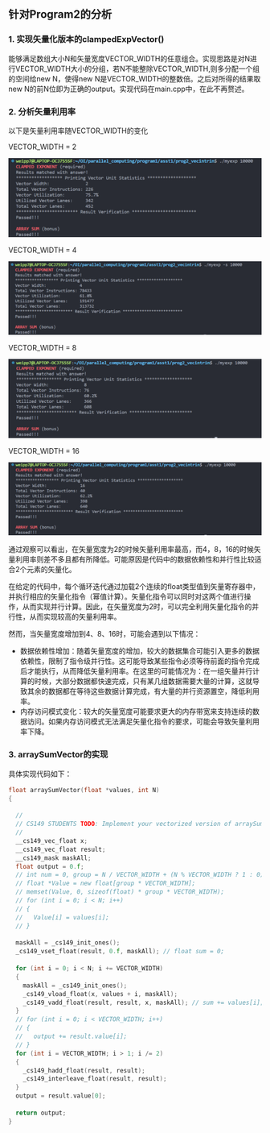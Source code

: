 ## 针对Program2的分析

### 1. 实现矢量化版本的clampedExpVector()

能够满足数组大小N和矢量宽度VECTOR_WIDTH的任意组合。实现思路是对N进行VECTOR_WIDTH大小的分组，若N不能整除VECTOR_WIDTH,则多分配一个组的空间给new N，使得new N是VECTOR_WIDTH的整数倍。之后对所得的结果取new N的前N位即为正确的output。实现代码在main.cpp中，在此不再赘述。

### 2. 分析矢量利用率

以下是矢量利用率随VECTOR_WIDTH的变化

VECTOR_WIDTH = 2

![1686219546889](image/prog2_analyze/1686219546889.png)

VECTOR_WIDTH = 4

![1686219554072](image/prog2_analyze/1686219554072.png)

VECTOR_WIDTH = 8

![1686219565103](image/prog2_analyze/1686219565103.png)

VECTOR_WIDTH = 16

![1686219570190](image/prog2_analyze/1686219570190.png)

通过观察可以看出，在矢量宽度为2的时候矢量利用率最高，而4，8，16的时候矢量利用率则差不多且都有所降低。可能原因是代码中的数据依赖性和并行性比较适合2个元素的矢量化。

在给定的代码中，每个循环迭代通过加载2个连续的float类型值到矢量寄存器中，并执行相应的矢量化指令（幂值计算）。矢量化指令可以同时对这两个值进行操作，从而实现并行计算。因此，在矢量宽度为2时，可以完全利用矢量化指令的并行性，从而实现较高的矢量利用率。

然而，当矢量宽度增加到4、8、16时，可能会遇到以下情况：

* 数据依赖性增加：随着矢量宽度的增加，较大的数据集合可能引入更多的数据依赖性，限制了指令级并行性。这可能导致某些指令必须等待前面的指令完成后才能执行，从而降低矢量利用率。在这里的可能情况为：在一组矢量并行计算的时候，大部分数据都快速完成，只有某几组数据需要大量的计算，这就导致其余的数据都在等待这些数据计算完成，有大量的并行资源置空，降低利用率。
* 内存访问模式变化：较大的矢量宽度可能要求更大的内存带宽来支持连续的数据访问。如果内存访问模式无法满足矢量化指令的要求，可能会导致矢量利用率下降。


### 3. arraySumVector的实现

具体实现代码如下：

```cpp
float arraySumVector(float *values, int N)
{

  //
  // CS149 STUDENTS TODO: Implement your vectorized version of arraySumSerial here
  //
  __cs149_vec_float x;
  __cs149_vec_float result;
  __cs149_mask maskAll;
  float output = 0.f;
  // int num = 0, group = N / VECTOR_WIDTH + (N % VECTOR_WIDTH ? 1 : 0);
  // float *Value = new float[group * VECTOR_WIDTH];
  // memset(Value, 0, sizeof(float) * group * VECTOR_WIDTH);
  // for (int i = 0; i < N; i++)
  // {
  //   Value[i] = values[i];
  // }

  maskAll = _cs149_init_ones();
  _cs149_vset_float(result, 0.f, maskAll); // float sum = 0;

  for (int i = 0; i < N; i += VECTOR_WIDTH)
  {
    maskAll = _cs149_init_ones();
    _cs149_vload_float(x, values + i, maskAll);
    _cs149_vadd_float(result, result, x, maskAll); // sum += values[i];
  }
  // for (int i = 0; i < VECTOR_WIDTH; i++)
  // {
  //   output += result.value[i];
  // }
  for (int i = VECTOR_WIDTH; i > 1; i /= 2)
  {
    _cs149_hadd_float(result, result);
    _cs149_interleave_float(result, result);
  }
  output = result.value[0];

  return output;
}

```
